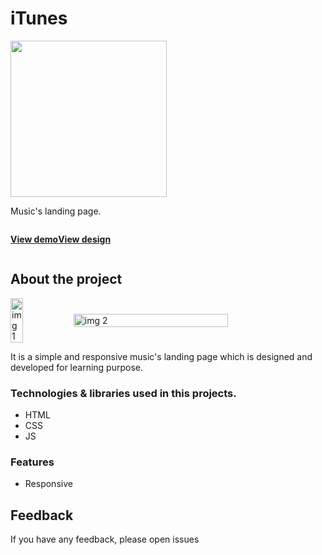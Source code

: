 <h1>iTunes</h1>
<p>
 <a href="https://i-tunes-1-0-github-io.vercel.app"> <img src="https://github.com/Tony-Stark-Jr/iTunes-1.0.github.io/assets/74758608/fbc1bc6a-3558-41e2-9774-ee1b5695e8c6" width="250"> </a>
</p>
  <p>Music's landing page.</p>
  
  <div style="display:flex;"> 
      <p><a href="https://i-tunes-1-0-github-io.vercel.app"><b>View demo</b></a></p>
    <p><a href="https://www.figma.com/file/21f4EGg1x511OPYefn3ay0/Music-site?type=design&node-id=22-92&mode=design&t=sW2LkNjJFwkqTS5B-0"><b>View design</b></a></p>
</div>

## About the project

<div style="display: flex; align-items: center; gap-2;">
  <img src="https://github.com/Tony-Stark-Jr/iTunes-1.0.github.io/assets/74758608/0a9e0496-f6cc-4eed-822b-3b60dbb13431" alt="img 1" style="width: 20%; object-fit: cover;">
  <img src="https://github.com/Tony-Stark-Jr/iTunes-1.0.github.io/assets/74758608/496762b7-4308-4c4d-a054-9f44b11889a6" alt="img 2" style="width: 70%; object-fit: cover;">
</div>


<p>It is a simple and responsive music's landing page which is designed and developed for learning purpose.</p>

### Technologies & libraries used in this projects.
* HTML
* CSS
* JS

### Features
* Responsive


## Feedback
If you have any feedback, please open issues



